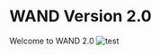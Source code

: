 # WAND Version 2.0

Welcome to WAND 2.0
![test](https://raw.githubusercontent.com/SpikeMogo/New_WAND/main/docs/resource/WAND.PNG)

